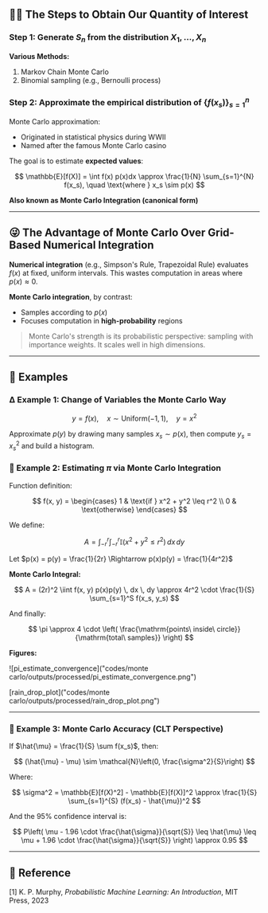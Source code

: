 ## 🏃‍♂️ The Steps to Obtain Our Quantity of Interest

### Step 1: Generate $S_n$ from the distribution $X_1, \dots, X_n$

**Various Methods:**

1. Markov Chain Monte Carlo
2. Binomial sampling (e.g., Bernoulli process)

### Step 2: Approximate the empirical distribution of $\{f(x_s)\}_{s=1}^n$

Monte Carlo approximation:

* Originated in statistical physics during WWII
* Named after the famous Monte Carlo casino

The goal is to estimate **expected values**:

$$
\mathbb{E}[f(X)] = \int f(x) p(x)dx \approx \frac{1}{N} \sum_{s=1}^{N} f(x_s), \quad \text{where } x_s \sim p(x)
$$

**Also known as Monte Carlo Integration (canonical form)**

---

## 😜 The Advantage of Monte Carlo Over Grid-Based Numerical Integration

**Numerical integration** (e.g., Simpson's Rule, Trapezoidal Rule) evaluates $f(x)$ at fixed, uniform intervals. This wastes computation in areas where $p(x) \approx 0$.

**Monte Carlo integration**, by contrast:

* Samples according to $p(x)$
* Focuses computation in **high-probability** regions

> Monte Carlo's strength is its probabilistic perspective: sampling with importance weights. It scales well in high dimensions.

---

## 📘 Examples

### ∆ Example 1: Change of Variables the Monte Carlo Way

$$
y = f(x), \quad x \sim \text{Uniform}(-1, 1), \quad y = x^2
$$

Approximate $p(y)$ by drawing many samples $x_s \sim p(x)$, then compute $y_s = x_s^2$ and build a histogram.

### 🎤 Example 2: Estimating $\pi$ via Monte Carlo Integration

Function definition:

$$
f(x, y) = \begin{cases}
1 & \text{if } x^2 + y^2 \leq r^2 \\
0 & \text{otherwise}
\end{cases}
$$

We define:

$$
A = \int_{-r}^{r} \int_{-r}^{r} \mathbb{I}(x^2 + y^2 \leq r^2) \, dx \, dy
$$

Let $p(x) = p(y) = \frac{1}{2r} \Rightarrow p(x)p(y) = \frac{1}{4r^2}$

**Monte Carlo Integral:**

$$
A = (2r)^2 \iint f(x, y) p(x)p(y) \, dx \, dy \approx 4r^2 \cdot \frac{1}{S} \sum_{s=1}^S f(x_s, y_s)
$$

And finally:

$$
\pi \approx 4 \cdot \left( \frac{\mathrm{points\ inside\ circle}}{\mathrm{total\ samples}} \right)
$$

**Figures:**

![pi\_estimate\_convergence]("codes/monte carlo/outputs/processed/pi_estimate_convergence.png")

[rain\_drop\_plot]("codes/monte carlo/outputs/processed/rain_drop_plot.png")

---

### 🌟 Example 3: Monte Carlo Accuracy (CLT Perspective)

If $\hat{\mu} = \frac{1}{S} \sum f(x_s)$, then:

$$
(\hat{\mu} - \mu) \sim \mathcal{N}\left(0, \frac{\sigma^2}{S}\right)
$$

Where:

$$
\sigma^2 = \mathbb{E}[f(X)^2] - \mathbb{E}[f(X)]^2 \approx \frac{1}{S} \sum_{s=1}^{S} (f(x_s) - \hat{\mu})^2
$$

And the 95% confidence interval is:

$$
P\left( \mu - 1.96 \cdot \frac{\hat{\sigma}}{\sqrt{S}} \leq \hat{\mu} \leq \mu + 1.96 \cdot \frac{\hat{\sigma}}{\sqrt{S}} \right) \approx 0.95
$$

---

## 🔖 Reference

\[1] K. P. Murphy, *Probabilistic Machine Learning: An Introduction*, MIT Press, 2023


